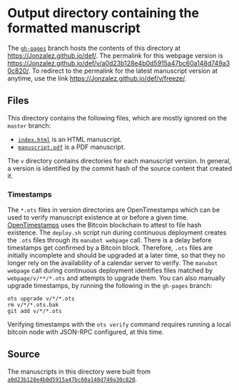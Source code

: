 # Output directory containing the formatted manuscript

The [`gh-pages`](https://github.com/Jonzalez/def/tree/gh-pages) branch hosts the contents of this directory at <https://Jonzalez.github.io/def/>.
The permalink for this webpage version is <https://Jonzalez.github.io/def/v/a0d23b128e4b0d5915a47bc60a148d749a30c820/>.
To redirect to the permalink for the latest manuscript version at anytime, use the link <https://Jonzalez.github.io/def/v/freeze/>.

## Files

This directory contains the following files, which are mostly ignored on the `master` branch:

+ [`index.html`](index.html) is an HTML manuscript.
+ [`manuscript.pdf`](manuscript.pdf) is a PDF manuscript.

The `v` directory contains directories for each manuscript version.
In general, a version is identified by the commit hash of the source content that created it.

### Timestamps

The `*.ots` files in version directories are OpenTimestamps which can be used to verify manuscript existence at or before a given time.
[OpenTimestamps](https://opentimestamps.org/) uses the Bitcoin blockchain to attest to file hash existence.
The `deploy.sh` script run during continuous deployment creates the `.ots` files through its `manubot webpage` call.
There is a delay before timestamps get confirmed by a Bitcoin block.
Therefore, `.ots` files are initially incomplete and should be upgraded at a later time, so that they no longer rely on the availability of a calendar server to verify.
The `manubot webpage` call during continuous deployment identifies files matched by `webpage/v/**/*.ots` and attempts to upgrade them.
You can also manually upgrade timestamps, by running the following in the `gh-pages` branch:

```shell
ots upgrade v/*/*.ots
rm v/*/*.ots.bak
git add v/*/*.ots
```

Verifying timestamps with the `ots verify` command requires running a local bitcoin node with JSON-RPC configured, at this time.

## Source

The manuscripts in this directory were built from
[`a0d23b128e4b0d5915a47bc60a148d749a30c820`](https://github.com/Jonzalez/def/commit/a0d23b128e4b0d5915a47bc60a148d749a30c820).
